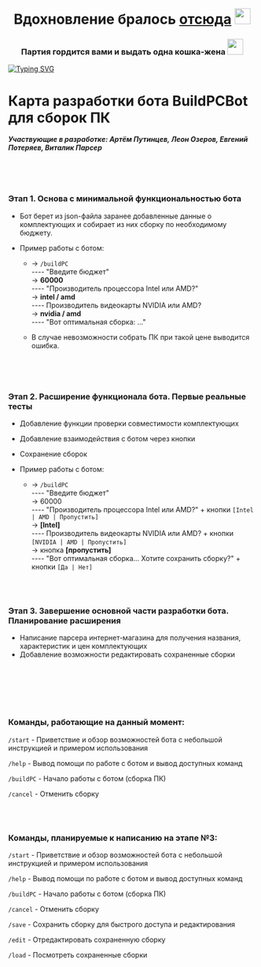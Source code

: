 <h1 align="center">Вдохновление бралось <a href="https://www.youtube.com/watch?v=OjNpRbNdR7E" target="_blank">отсюда</a> 
<img src="https://cdn3.emoji.gg/emojis/4583-peepochina.gif" height="32"/></h1>
<h3 align="center">Партия гордится вами и выдать одна кошка-жена  <img src="https://cdn3.emoji.gg/emojis/5803-chinardia.png" height="32"/></h3>
<a href="https://git.io/typing-svg"><img src="https://readme-typing-svg.demolab.com?font=Fira+Code&size=32&duration=3000&pause=1000&color=3F6CF7&center=true&vCenter=true&width=1000&height=200&lines=%D0%A1%D0%BF%D1%83%D1%81%D1%82%D1%8F+%D0%BC%D0%B5%D1%81%D1%8F%D1%86%D1%8B+%D1%80%D0%B0%D0%B7%D1%80%D0%B0%D0%B1%D0%BE%D1%82%D0%BA%D0%B8...;%D0%9D%D0%B5%D0%B4%D0%B5%D0%BB%D0%B8+%D0%BF%D0%B0%D1%80%D1%81%D0%B5%D1%80%D1%81%D1%82%D0%B2%D0%B0...;%D0%94%D0%BD%D0%B8+%D1%80%D0%B5%D0%B4%D0%B0%D0%BA%D1%82%D0%B8%D1%80%D0%BE%D0%B2%D0%B0%D0%BD%D0%B8%D1%8F+%D1%84%D0%B0%D0%B9%D0%BB%D0%B0+README.md...;%D0%AF+%D0%BF%D1%80%D0%B5%D0%B4%D1%81%D1%82%D0%B0%D0%B2%D0%BB%D1%8F%D1%8E+%D0%AD%D0%A2%D0%9E!;%D0%A1%D0%BF%D1%83%D1%81%D1%82%D1%8F+%D0%BC%D0%B5%D1%81%D1%8F%D1%86%D1%8B+%D1%80%D0%B0%D0%B7%D1%80%D0%B0%D0%B1%D0%BE%D1%82%D0%BA%D0%B8...;%D0%9D%D0%B5%D0%B4%D0%B5%D0%BB%D0%B8+%D0%BF%D0%B0%D1%80%D1%81%D0%B5%D1%80%D1%81%D1%82%D0%B2%D0%B0...;%D0%94%D0%BD%D0%B8+%D1%80%D0%B5%D0%B4%D0%B0%D0%BA%D1%82%D0%B8%D1%80%D0%BE%D0%B2%D0%B0%D0%BD%D0%B8%D1%8F+%D1%84%D0%B0%D0%B9%D0%BB%D0%B0+README.md...;%D0%AF+%D0%BF%D1%80%D0%B5%D0%B4%D1%81%D1%82%D0%B0%D0%B2%D0%BB%D1%8F%D1%8E+%D0%AD%D0%A2%D0%9E!;%D1%85%D1%8D%D0%B9%2C+%D0%BD%D0%B0+%D1%81%D0%B2%D1%8F%D0%B7%D0%B8+%D0%BB%D0%B8%D1%87%D0%BD%D1%8B%D0%B9+%D0%BF%D0%B0%D1%80%D1%81%D0%B5%D1%80+%D0%90%D1%80%D1%82%D0%B5%D0%BC%D0%B0...;%D0%BE%D0%BD+%D0%B7%D0%B0%D1%81%D1%82%D0%B0%D0%B2%D0%BB%D1%8F%D0%BB+%D0%BC%D0%B5%D0%BD%D1%8F+%D0%BF%D0%B0%D1%80%D1%81%D0%B8%D1%82%D1%8C...;...%D1%81%D0%BE%D1%82%D0%BD%D0%B8+%D1%82%D0%BE%D0%B2%D0%B0%D1%80%D0%BE%D0%B2+%D0%B4%D0%B5%D0%BD%D1%8C+%D0%B8+%D0%BD%D0%BE%D1%87%D1%8C+%D0%B7%D0%B0+2+%D1%87%D0%B0%D1%88%D0%BA%D0%B8+%D0%BA%D0%BE%D1%84%D0%B5...+;%D0%B8+%D1%80%D0%B0%D0%B4%D0%B8+%D1%87%D0%B5%D0%B3%D0%BE%2C+%D1%80%D0%B0%D0%B4%D0%B8+%D0%BA%D0%B0%D0%BA%D0%BE%D0%B3%D0%BE-%D1%82%D0%BE+%D0%B1%D0%BE%D1%82%D0%B0%3F..." alt="Typing SVG" /></a>


# Карта разработки бота BuildPCBot для сборок ПК
**_Участвующие в разработке: Артём Путинцев, Леон Озеров, Евгений Потеряев, Виталик Парсер_**

   
  

  
### Этап 1. Основа с минимальной функциональностью бота
  
  - Бот берет из json-файла заранее добавленные данные о комплектующих и собирает из них сборку по необходимому бюджету.  
     
  - Пример работы с ботом:  
     - -> `/buildPC`  
     ---- "Введите бюджет"  
     -> __60000__  
     ---- "Производитель процессора Intel или AMD?"  
     -> __intel / amd__  
     ---- Производитель видеокарты NVIDIA или AMD?  
     -> __nvidia / amd__  
     ---- "Вот оптимальная сборка: ..."    
	
	- В случае невозможности собрать ПК при такой цене выводится ошибка.  

   
  

  
### Этап 2. Расширение функционала бота. Первые реальные тесты 
  - Добавление функции проверки совместимости комплектующих  
  - Добавление взаимодействия с ботом через кнопки  
  - Сохранение сборок  
  - Пример работы с ботом:  
  
    - -> `/buildPC`  
      ---- "Введите бюджет"  
      -> 60000  
      ---- "Производитель процессора Intel или AMD?" + кнопки `[Intel | AMD | Пропустить]`  
      -> __[Intel]__  
      ---- Производитель видеокарты NVIDIA или AMD? + кнопки `[NVIDIA | AMD | Пропустить]`  
      -> кнопка __[пропустить]__  
      ---- "Вот оптимальная сборка... Хотите сохранить сборку?" + кнопки `[Да | Нет]`  
  

   
  


### Этап 3. Завершение основной части разработки бота. Планирование расширения 

  - Написание парсера интернет-магазина для получения названия, характеристик и цен комплектующих  
  - Добавление возможности редактировать сохраненные сборки

  
    
   
  
    
  
### Команды, работающие на данный момент:
`/start` - Приветствие и обзор возможностей бота с небольшой инструкцией и примером использования  

`/help` - Вывод помощи по работе с ботом и вывод доступных команд  

`/buildPC` - Начало работы с ботом (сборка ПК)   

`/cancel` - Отменить сборку    

   
    
### Команды, планируемые к написанию на этапе №3:  

`/start` - Приветствие и обзор возможностей бота с небольшой инструкцией и примером использования  

`/help` - Вывод помощи по работе с ботом и вывод доступных команд   

`/buildPC` - Начало работы с ботом (сборка ПК)    

`/cancel` - Отменить сборку  

`/save` - Сохранить сборку для быстрого доступа и редактирования   

`/edit` - Отредактировать сохраненную сборку  

`/load` - Посмотреть сохраненные сборки  


